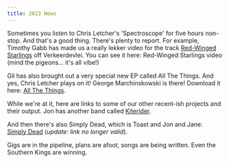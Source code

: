 ```yaml
---
title: 2013 News
---
```


Sometimes you listen to Chris Letcher's 'Spectroscope' for five hours non-stop. And that's a good thing. There's plenty to report. For example, Timothy Gabb has made us a really lekker video for the track [Red-Winged Starlings](https://vimeo.com/64368373) off Verkeerdevlei. You can see it here: Red-Winged Starlings video (mind the pigeons... it's all vibe!)

Gil has also brought out a very special new EP called All The Things. And yes, Chris Letcher plays on it! George Marchinskowski is there! Download it here: [All The Things](http://gilhockman.bandcamp.com/album/all-the-things).

While we're at it, here are links to some of our other recent-ish projects and their output. Jon has another band called [Kiterider](https://kiterider.bandcamp.com/).

And then there's also Simply Dead, which is Toast and Jon and Jane: [Simply Dead](http://simplydead.co.za/) (_update: link no longer valid_).

Gigs are in the pipeline, plans are afoot, songs are being written. Even the Southern Kings are winning.
